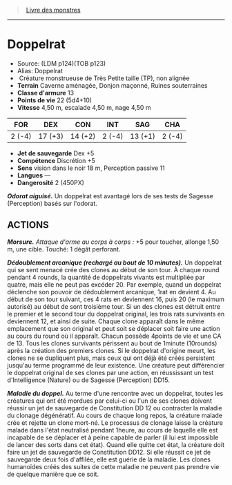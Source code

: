 ﻿> [Livre des monstres](tome_of_beasts.md)

---

# Doppelrat

- Source: (LDM p124)(TOB p123)
- Alias: Doppelrat
-  Créature monstrueuse de Très Petite taille (TP), non alignée
- **Terrain** Caverne aménagée, Donjon maçonné, Ruines souterraines
- **Classe d'armure** 13
- **Points de vie** 22 (5d4+10)
- **Vitesse** 4,50 m, escalade 4,50 m, nage 4,50 m

|FOR|DEX|CON|INT|SAG|CHA|
|---|---|---|---|---|---|
|2 (-4)|17 (+3)|14 (+2)|2 (-4)|13 (+1)|2 (-4)|

- **Jet de sauvegarde** Dex +5
- **Compétence** Discrétion +5
- **Sens** vision dans le noir 18 m, Perception passive 11
- **Langues** —
- **Dangerosité** 2 (450PX)

**_Odorat aiguisé._** Un doppelrat est avantagé lors de ses tests de Sagesse (Perception) basés sur l'odorat.

## ACTIONS

**_Morsure._** _Attaque d'arme au corps à corps :_ +5 pour toucher, allonge 1,50 m, une cible. Touché: 1 dégât perforant.

**_Dédoublement arcanique (rechargé au bout de 10 minutes)._** Un doppelrat qui se sent menacé crée des clones au début de son tour. À chaque round pendant 4 rounds, la quantité de doppelrats vivants est multipliée par quatre, mais elle ne peut pas excéder 20. Par exemple, quand un doppelrat déclenche son pouvoir de dédoublement arcanique, 1rat en devient 4. Au début de son tour suivant, ces 4 rats en deviennent 16, puis 20 (le maximum autorisé) au début de sont troisième tour. Si un des clones est détruit entre le premier et le second tour du doppelrat original, les trois rats survivants en deviennent 12, et ainsi de suite. Chaque clone apparaît dans le même emplacement que son original et peut soit se déplacer soit faire une action au cours du round où il apparaît. Chacun possède 4points de vie et une CA de 13. Tous les clones survivants périssent au bout de 1minute (10rounds) après la création des premiers clones. Si le doppelrat d'origine meurt, les clones ne se dupliquent plus, mais ceux qui ont déjà été créés persistent jusqu'au terme programmé de leur existence. Une créature peut différencier le doppelrat original de ses clones par une action, en réussissant un test d'Intelligence (Nature) ou de Sagesse (Perception) DD15.

**_Maladie du doppel._** Au terme d'une rencontre avec un doppelrat, toutes les créatures qui ont été mordues par celui-ci ou l'un de ses clones doivent réussir un jet de sauvegarde de Constitution DD 12 ou contracter la maladie du clonage dégénératif. Au cours de chaque long repos, la créature malade crée et rejette un clone mort-né. Le processus de clonage laisse la créature malade dans l'état neutralisé pendant 1heure, au cours de laquelle elle est incapable de se déplacer et à peine capable de parler (il lui est impossible de lancer des sorts dans cet état). Quand elle quitte cet état, la créature doit faire un jet de sauvegarde de Constitution DD12. Si elle réussit ce jet de sauvegarde deux fois d'affilée, elle est guérie de la maladie. Les clones humanoïdes créés des suites de cette maladie ne peuvent pas prendre vie de quelque manière que ce soit.

